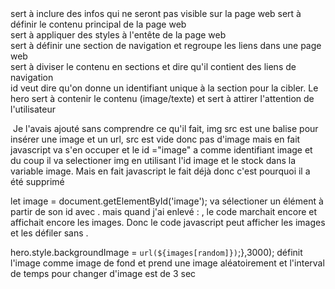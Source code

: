<head> sert à inclure des infos qui ne seront pas visible sur la page web

<body> sert à définir le contenu principal de la page web

<section class="header"> sert à appliquer des styles à l'entête de la page web

<nav> sert à définir une section de navigation et regroupe les liens dans une page web

<div class="nav-links"> sert à diviser le contenu en sections et dire qu'il contient des liens de navigation

<section id="hero"> id veut dire qu'on donne un identifiant unique à la section pour la cibler. Le hero sert à contenir le contenu (image/texte) et sert à attirer l'attention de l'utilisateur

<img src="" id="image"> Je l'avais ajouté sans comprendre ce qu'il fait, img src est une balise pour insérer une image et un url, src est vide donc pas d'image mais en fait javascript va s'en occuper et le id ="image" a comme identifiant image et du coup il va selectioner img en utilisant l'id image et le stock dans la variable image. Mais en fait javascript le fait déjà donc c'est pourquoi il a été supprimé

let image = document.getElementById('image'); va sélectioner un élément à partir de son id avec <img src="" id="image">. mais quand j'ai enlevé : <img src="" id="image">, le code marchait encore et affichait encore les images. Donc le code javascript peut afficher les images et les défiler sans <img src="" id="image">.

hero.style.backgroundImage = `url(${images[random]})`;},3000); définit l'image comme image de fond et prend une image aléatoirement et l'interval de temps pour changer d'image est de 3 sec